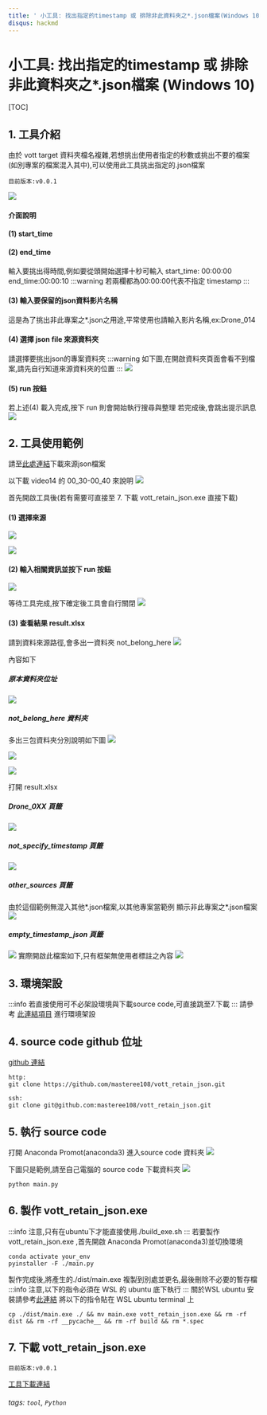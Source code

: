 ```yaml
---
title: ' 小工具: 找出指定的timestamp 或 排除非此資料夾之*.json檔案(Windows 10)'
disqus: hackmd
---
```


小工具: 找出指定的timestamp 或 排除非此資料夾之*.json檔案 (Windows 10)
===

[TOC]
## 1. 工具介紹
由於 vott target 資料夾檔名複雜,若想挑出使用者指定的秒數或挑出不要的檔案(如別專案的檔案混入其中),可以使用此工具挑出指定的.json檔案
```gherkin=
目前版本:v0.0.1
```
![](https://i.imgur.com/g592TOo.png)

#### 介面說明

#### (1) start_time 
#### (2) end_time
輸入要挑出得時間,例如要從頭開始選擇十秒可輸入 
start_time: 00:00:00
end_time:00:00:10
:::warning
若兩欄都為00:00:00代表不指定 timestamp
:::
#### (3) 輸入要保留的json資料影片名稱
這是為了挑出非此專案之*.json之用途,平常使用也請輸入影片名稱,ex:Drone_014

#### (4) 選擇 json file 來源資料夾
請選擇要挑出json的專案資料夾
:::warning
如下圖,在開啟資料夾頁面會看不到檔案,請先自行知道來源資料夾的位置
:::
![](https://i.imgur.com/ztt5ppe.png)

#### (5) run 按鈕

若上述(4) 載入完成,按下 run 則會開始執行搜尋與整理
若完成後,會跳出提示訊息
![](https://i.imgur.com/wQ9PXVd.png)

## 2. 工具使用範例
請至[此處連結](https://onedrive.live.com/?authkey=%21AGKlMJQzAd8UL08&id=25CF837976B5942F%21323384&cid=25CF837976B5942F)下載來源json檔案

以下載 video14 的 00_30-00_40 來說明
![](https://i.imgur.com/AS8cG49.png)

首先開啟工具後(若有需要可直接至 7. 下載 vott_retain_json.exe 直接下載)

#### (1) 選擇來源
![](https://i.imgur.com/SJlE8tZ.png)

![](https://i.imgur.com/WLN9H34.png)

#### (2) 輸入相關資訊並按下 run 按鈕
![](https://i.imgur.com/fazgKhr.png)

等待工具完成,按下確定後工具會自行關閉
![](https://i.imgur.com/pJceHpx.png)

#### (3) 查看結果 result.xlsx
請到資料來源路徑,會多出一資料夾 not_belong_here
![](https://i.imgur.com/cSyEqRH.png)

內容如下
##### 原本資料夾位址
![](https://i.imgur.com/9h5l8zT.png)

##### not_belong_here 資料夾
多出三包資料夾分別說明如下圖
![](https://i.imgur.com/SN9gcbh.png)

![](https://i.imgur.com/V1RF5oU.png)

![](https://i.imgur.com/EsBCy6M.png)

打開 result.xlsx
##### Drone_0XX 頁籤
![](https://i.imgur.com/9qEOHfT.png)

##### not_specify_timestamp 頁籤
![](https://i.imgur.com/Sx7QDJB.png)

##### other_sources 頁籤
由於這個範例無混入其他*.json檔案,以其他專案當範例
顯示非此專案之*.json檔案
![](https://i.imgur.com/FxuLHPA.png)

##### empty_timestamp_json 頁籤
![](https://i.imgur.com/j4HN7of.png)
實際開啟此檔案如下,只有框架無使用者標註之內容
![](https://i.imgur.com/oN45Dd8.png)


## 3. 環境架設
:::info
若直接使用可不必架設環境與下載source code,可直接跳至7.下載
:::
請參考 [此連結項目](https://hackmd.io/@NTUTVOTT/SJ4I5lhF_) 進行環境架設

## 4. source code github 位址
[github 連結](https://github.com/masteree108/vott_retain_json)

```gherkin=
http:
git clone https://github.com/masteree108/vott_retain_json.git 

ssh:
git clone git@github.com:masteree108/vott_retain_json.git
```
## 5. 執行 source code
打開 Anaconda Promot(anaconda3) 進入source code 資料夾
![](https://i.imgur.com/7ZMnbiB.png)

下圖只是範例,請至自己電腦的 source code 下載資料夾
![](https://i.imgur.com/g7CKg9z.png)
```gherkin=
python main.py
```

## 6. 製作 vott_retain_json.exe
:::info
注意,只有在ubuntu下才能直接使用./build_exe.sh
:::
若要製作 vott_retain_json.exe ,首先開啟 Anaconda Promot(anaconda3)並切換環境
```gherkin=
conda activate your_env
pyinstaller -F ./main.py
```
製作完成後,將產生的./dist/main.exe 複製到別處並更名,最後刪除不必要的暫存檔
:::info
注意,以下的指令必須在 WSL 的 ubuntu 底下執行
:::
關於WSL ubuntu 安裝請參考[此連結](https://hackmd.io/@NTUTVOTT/BkRrY457d)
將以下的指令貼在 WSL ubuntu terminal 上
```gherkin=
cp ./dist/main.exe ./ && mv main.exe vott_retain_json.exe && rm -rf dist && rm -rf __pycache__ && rm -rf build && rm *.spec
```
## 7. 下載 vott_retain_json.exe
```gherkin=
目前版本:v0.0.1
```
[工具下載連結](https://drive.google.com/drive/folders/1bCgvqK7sGGL9RR58UUg3QbaAFUUrRVdv?usp=sharing)

###### tags: `tool`, `Python`